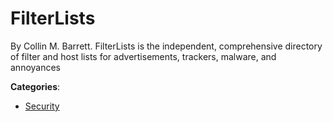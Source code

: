 # FilterLists


By Collin M. Barrett. FilterLists is the independent, comprehensive directory of filter and host lists for advertisements, trackers, malware, and annoyances



**Categories**:
- [Security](https://github.com/apis-list/apis-list#security)




